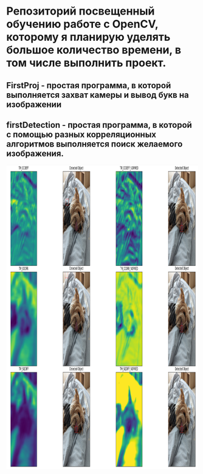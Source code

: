 # Репозиторий посвещенный обучению работе с OpenCV, которому я планирую уделять большое количество времени, в том числе выполнить проект.
## FirstProj - простая программа, в которой выполняется захват камеры и вывод букв на изображении
## firstDetection - простая программа, в которой с помощью разных корреляционных алгоритмов выполняется поиск желаемого изображения.
<img src="pictures/detection.png" width="1500" height="800"/>